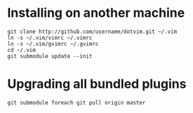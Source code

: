 Installing on another machine
=============================
    git clone http://github.com/username/dotvim.git ~/.vim
    ln -s ~/.vim/vimrc ~/.vimrc
    ln -s ~/.vim/gvimrc ~/.gvimrc
    cd ~/.vim
    git submodule update --init

Upgrading all bundled plugins
=============================
`git submodule foreach git pull origin master`
